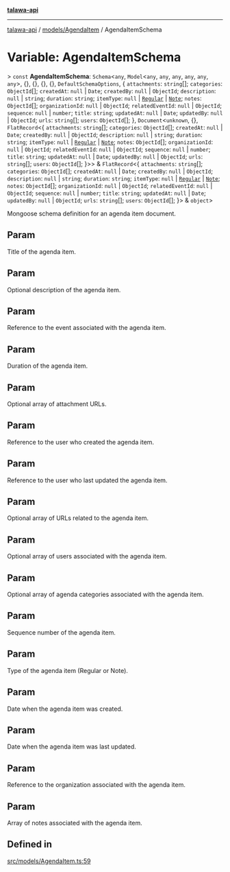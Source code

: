 [**talawa-api**](../../../README.md)

***

[talawa-api](../../../modules.md) / [models/AgendaItem](../README.md) / AgendaItemSchema

# Variable: AgendaItemSchema

\> `const` **AgendaItemSchema**: `Schema`\<`any`, `Model`\<`any`, `any`, `any`, `any`, `any`, `any`\>, \{\}, \{\}, \{\}, \{\}, `DefaultSchemaOptions`, \{ `attachments`: `string`[]; `categories`: `ObjectId`[]; `createdAt`: `null` \| `Date`; `createdBy`: `null` \| `ObjectId`; `description`: `null` \| `string`; `duration`: `string`; `itemType`: `null` \| [`Regular`](../enumerations/ItemType.md#regular) \| [`Note`](../enumerations/ItemType.md#note); `notes`: `ObjectId`[]; `organizationId`: `null` \| `ObjectId`; `relatedEventId`: `null` \| `ObjectId`; `sequence`: `null` \| `number`; `title`: `string`; `updatedAt`: `null` \| `Date`; `updatedBy`: `null` \| `ObjectId`; `urls`: `string`[]; `users`: `ObjectId`[]; \}, `Document`\<`unknown`, \{\}, `FlatRecord`\<\{ `attachments`: `string`[]; `categories`: `ObjectId`[]; `createdAt`: `null` \| `Date`; `createdBy`: `null` \| `ObjectId`; `description`: `null` \| `string`; `duration`: `string`; `itemType`: `null` \| [`Regular`](../enumerations/ItemType.md#regular) \| [`Note`](../enumerations/ItemType.md#note); `notes`: `ObjectId`[]; `organizationId`: `null` \| `ObjectId`; `relatedEventId`: `null` \| `ObjectId`; `sequence`: `null` \| `number`; `title`: `string`; `updatedAt`: `null` \| `Date`; `updatedBy`: `null` \| `ObjectId`; `urls`: `string`[]; `users`: `ObjectId`[]; \}\>\> & `FlatRecord`\<\{ `attachments`: `string`[]; `categories`: `ObjectId`[]; `createdAt`: `null` \| `Date`; `createdBy`: `null` \| `ObjectId`; `description`: `null` \| `string`; `duration`: `string`; `itemType`: `null` \| [`Regular`](../enumerations/ItemType.md#regular) \| [`Note`](../enumerations/ItemType.md#note); `notes`: `ObjectId`[]; `organizationId`: `null` \| `ObjectId`; `relatedEventId`: `null` \| `ObjectId`; `sequence`: `null` \| `number`; `title`: `string`; `updatedAt`: `null` \| `Date`; `updatedBy`: `null` \| `ObjectId`; `urls`: `string`[]; `users`: `ObjectId`[]; \}\> & `object`\>

Mongoose schema definition for an agenda item document.

## Param

Title of the agenda item.

## Param

Optional description of the agenda item.

## Param

Reference to the event associated with the agenda item.

## Param

Duration of the agenda item.

## Param

Optional array of attachment URLs.

## Param

Reference to the user who created the agenda item.

## Param

Reference to the user who last updated the agenda item.

## Param

Optional array of URLs related to the agenda item.

## Param

Optional array of users associated with the agenda item.

## Param

Optional array of agenda categories associated with the agenda item.

## Param

Sequence number of the agenda item.

## Param

Type of the agenda item (Regular or Note).

## Param

Date when the agenda item was created.

## Param

Date when the agenda item was last updated.

## Param

Reference to the organization associated with the agenda item.

## Param

Array of notes associated with the agenda item.

## Defined in

[src/models/AgendaItem.ts:59](https://github.com/PalisadoesFoundation/talawa-api/blob/6bd0fecc1032af2aa70d925c85724d9fec2350f9/src/models/AgendaItem.ts#L59)
